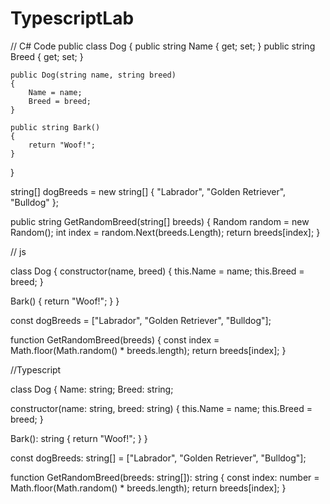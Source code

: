 # TypescriptLab

// C# Code
public class Dog
{
	public string Name { get; set; }
	public string Breed { get; set; }

	public Dog(string name, string breed)
	{
    	Name = name;
    	Breed = breed;
	}

	public string Bark()
	{
    	return "Woof!";
	}
}

string[] dogBreeds = new string[] { "Labrador", "Golden Retriever", "Bulldog" };

public string GetRandomBreed(string[] breeds)
{
	Random random = new Random();
	int index = random.Next(breeds.Length);
	return breeds[index];
}

// js

class Dog {
  constructor(name, breed) {
    this.Name = name;
    this.Breed = breed;
  }
  
  Bark() {
    return "Woof!";
  }
}

const dogBreeds = ["Labrador", "Golden Retriever", "Bulldog"];

function GetRandomBreed(breeds) {
  const index = Math.floor(Math.random() * breeds.length);
  return breeds[index];
}

//Typescript

class Dog {
  Name: string;
  Breed: string;
  
  constructor(name: string, breed: string) {
    this.Name = name;
    this.Breed = breed;
  }
  
  Bark(): string {
    return "Woof!";
  }
}

const dogBreeds: string[] = ["Labrador", "Golden Retriever", "Bulldog"];

function GetRandomBreed(breeds: string[]): string {
  const index: number = Math.floor(Math.random() * breeds.length);
  return breeds[index];
}
